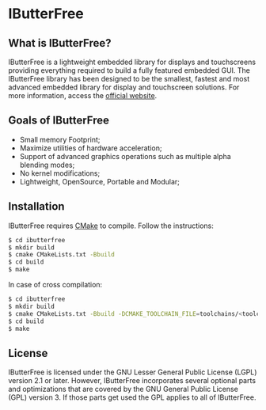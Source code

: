 # IButterFree 

## What is IButterFree?
IButterFree is a lightweight embedded library for displays and touchscreens providing everything required to build a fully featured embedded GUI. The IButterFree library has been designed to be the smallest, fastest and most advanced embedded library for display and touchscreen solutions. For more information, access the [official website](http://ibutterfree.com).

## Goals of IButterFree
* Small memory Footprint;
* Maximize utilities of hardware acceleration;
* Support of advanced graphics operations such as multiple alpha blending modes;
* No kernel modifications;
* Lightweight, OpenSource, Portable and Modular;

## Installation
IButterFree requires [CMake](https://cmake.org/) to compile. Follow the instructions:
```sh
$ cd ibutterfree
$ mkdir build
$ cmake CMakeLists.txt -Bbuild
$ cd build
$ make
```
In case of cross compilation:
```sh
$ cd ibutterfree
$ mkdir build
$ cmake CMakeLists.txt -Bbuild -DCMAKE_TOOLCHAIN_FILE=toolchains/<toolchain_file>.cmake
$ cd build
$ make
```

## License
IButterFree is licensed under the GNU Lesser General Public License (LGPL) version 2.1 or later. However, IButterFree incorporates several optional parts and optimizations that are covered by the GNU General Public License (GPL) version 3. If those parts get used the GPL applies to all of IButterFree.
